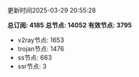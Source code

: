 更新时间2025-03-29 20:55:28

**总订阅: 4185**
**总节点: 14052**
**有效节点: 3795**
- v2ray节点: 1653
- trojan节点: 1476
- ss节点: 663
- ssr节点: 3
